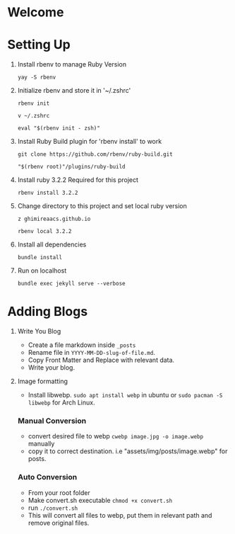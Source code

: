 # Welcome

# Setting Up
1. Install rbenv to manage Ruby Version
   
    `yay -S rbenv`
   
2. Initialize rbenv and store it in '~/.zshrc'

    `rbenv init`
   
    `v ~/.zshrc`

    `eval "$(rbenv init - zsh)"`

4. Install Ruby Build plugin for 'rbenv install' to work

    `git clone https://github.com/rbenv/ruby-build.git`

   `"$(rbenv root)"/plugins/ruby-build`

3. Install ruby 3.2.2 Required for this project

   `rbenv install 3.2.2`

4. Change directory to this project and set local ruby version

   `z ghimireaacs.github.io`

   `rbenv local 3.2.2`
   
6. Install all dependencies

    `bundle install`
   
7. Run on localhost

    `bundle exec jekyll serve --verbose`

# Adding Blogs

1. Write You Blog
    
    - Create a file markdown inside `_posts`
    - Rename file in `YYYY-MM-DD-slug-of-file.md`.
    - Copy Front Matter and Replace with relevant data.
    - Write your blog.

2. Image formatting
    
    - Install libwebp. `sudo apt install webp` in ubuntu or `sudo pacman -S libwebp` for Arch Linux.
    
    ### Manual Conversion
    
    - convert desired file to webp `cwebp image.jpg -o image.webp` manually
    - copy it to correct destination. i.e "assets/img/posts/image.webp" for posts.

    ### Auto Conversion

    - From your root folder
    - Make convert.sh executable `chmod +x convert.sh`
    - run `./convert.sh`
    - This will convert all files to webp, put them in relevant path and remove original files.